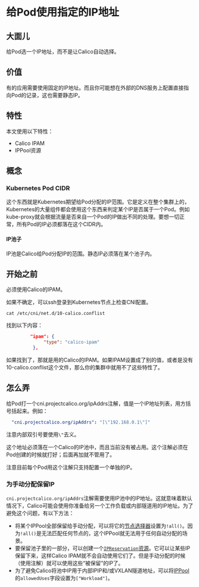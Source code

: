 # 给Pod使用指定的IP地址

## 大面儿

给Pod选一个IP地址，而不是让Calico自动选择。

## 价值

有的应用需要使用固定的IP地址。而且你可能想在外部的DNS服务上配置直接指向Pod的记录，这也需要静态IP。

## 特性

本文使用以下特性：

- Calico IPAM
- IPPool资源

## 概念

### Kubernetes Pod CIDR

这个东西就是Kubernetes期望给Pod分配的IP范围。它是定义在整个集群上的，Kubernetes的大量组件都会使用这个东西来判定某个IP是否属于一个Pod。例如kube-proxy就会根据流量是否来自一个Pod的IP做出不同的处理。要想一切正常，所有Pod的IP必须都落在这个CIDR内。

#### IP池子

IP池是Calico给Pod分配IP的范围。静态IP必须落在某个池子内。

## 开始之前

必须使用Calico的IPAM。

如果不确定，可以ssh登录到Kubernetes节点上检查CNI配置。

```shell
cat /etc/cni/net.d/10-calico.conflist
```

找到以下内容：

```json
         "ipam": {
              "type": "calico-ipam"
          },
```

如果找到了，那就是用的Calico的IPAM。如果IPAM设置成了别的值，或者是没有10-calico.conflist这个文件，那么你的集群中就用不了这些特性了。

## 怎么弄

给Pod打一个cni.projectcalico.org/ipAddrs注解，值是一个IP地址列表，用方括号括起来。例如：

```yaml
  "cni.projectcalico.org/ipAddrs": "[\"192.168.0.1\"]"
```

注意内部双引号要使用`\"`去义。

这个地址必须落在一个Calico的IP池中，而且当前没有被占用。这个注解必须在Pod创建的时候就打好；后面再加就不管用了。

注意目前每个Pod用这个注解只支持配置一个单独的IP。

### 为手动分配保留IP

`cni.projectcalico.org/ipAddrs`注解需要使用IP池中的IP地址。这就意味着默认情况下，Calico可能会使用你准备给另一个工作负载或内部隧道用的IP地址。为了避免这个问题，有以下方法：

- 将某个IPPool全部保留给手动分配，可以将它的[节点选择器](../../06%E5%8F%82%E8%80%83/04%E8%B5%84%E6%BA%90%E5%AE%9A%E4%B9%89/09IP%E6%B1%A0.md)设置为`!all()`。因为`!all()`是无法匹配任何节点的，这个IPPool就无法用于任何自动分配的场景。
- 要保留池子里的一部分，可以创建一个[`IPReservation`资源](../../06%E5%8F%82%E8%80%83/04%E8%B5%84%E6%BA%90%E5%AE%9A%E4%B9%89/10IP%E4%BF%9D%E7%95%99.md)。它可以让某些IP保留下来，这样Calico IPAM就不会自动使用它们了。但是手动分配的时候（使用注解）就可以使用这些“被保留”的IP了。
- 为了避免Calico将池中IP用于内部IPIP和/或VXLAN隧道地址，可以将[IPPool](../../06%E5%8F%82%E8%80%83/04%E8%B5%84%E6%BA%90%E5%AE%9A%E4%B9%89/09IP%E6%B1%A0.md)的`allowedUses`字段设置为`["Workload"]`。